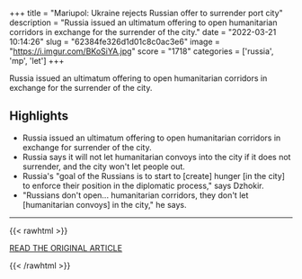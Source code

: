 +++
title = "Mariupol: Ukraine rejects Russian offer to surrender port city"
description = "Russia issued an ultimatum offering to open humanitarian corridors in exchange for the surrender of the city."
date = "2022-03-21 10:14:26"
slug = "62384fe326d1d01c8c0ac3e6"
image = "https://i.imgur.com/BKoSiYA.jpg"
score = "1718"
categories = ['russia', 'mp', 'let']
+++

Russia issued an ultimatum offering to open humanitarian corridors in exchange for the surrender of the city.

## Highlights

- Russia issued an ultimatum offering to open humanitarian corridors in exchange for surrender of the city.
- Russia says it will not let humanitarian convoys into the city if it does not surrender, and the city won't let people out.
- Russia's "goal of the Russians is to start to [create] hunger [in the city] to enforce their position in the diplomatic process," says Dzhokir.
- "Russians don't open... humanitarian corridors, they don't let [humanitarian convoys] in the city," he says.

---

{{< rawhtml >}}
  <p class="article-category">
    <a target="_blank" href="https://www.bbc.com/news/world-europe-60816885">READ THE ORIGINAL ARTICLE</a>
  </p>
{{< /rawhtml >}}
